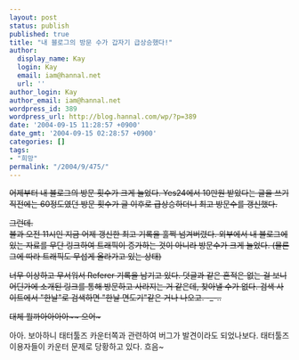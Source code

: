 ```yaml
---
layout: post
status: publish
published: true
title: "내 블로그의 방문 수가 갑자기 급상승했다!"
author:
  display_name: Kay
  login: Kay
  email: iam@hannal.net
  url: ''
author_login: Kay
author_email: iam@hannal.net
wordpress_id: 389
wordpress_url: http://blog.hannal.com/wp/?p=389
date: '2004-09-15 11:28:57 +0900'
date_gmt: '2004-09-15 02:28:57 +0900'
categories: []
tags:
- "희망"
permalink: "/2004/9/475/"
---
```

<p><s>어제부터 내 블로그의 방문 횟수가 크게 늘었다. Yes24에서 10만원 받았다는 글을 쓰기 직전에는 60정도였던 방문 횟수가 글 이후로 급상승하더니 최고 방문수를 갱신했다.</p>
<p>그런데.<br />
불과 오전 11시인 지금 어제 갱신한 최고 기록을 훌쩍 넘겨버렸다. 외부에서 내 블로그에 있는 자료를 무단 링크하여 트래픽이 증가하는 것이 아니라 방문수가 크게 늘었다. (물론 그에 따라 트래픽도 무섭게 올라가고 있는 상태)</p>
<p>너무 이상하고 무서워서 Referer 기록을 남기고 있다. 덧글과 같은 흔적은 없는 걸 보니 어딘가에 소개된 링크를 통해 방문하고 사라지는 거 같은데, 찾아낼 수가 없다. 검색 사이트에서 "한날"로 검색하면 "한날 면도기"같은 거나 나오고. -_-..</p>
<p>대체 뭘까아아아아~~ 으어~</s></p>
<p>아아. 보아하니 태터툴즈 카운터쪽과 관련하여 버그가 발견이라도 되었나보다. 태터툴즈 이용자들이 카운터 문제로 당황하고 있다. 흐음~</p>
